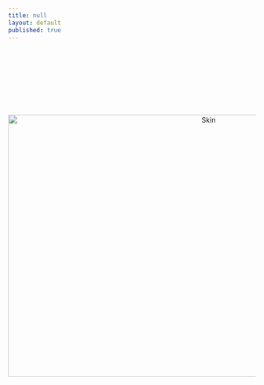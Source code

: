 ```yaml
---
title: null
layout: default
published: true
---
```


<center>
<br><br>
<br><br>
<br><br>
<br><br>
<a href="https://www.flickr.com/photos/akira2019/19985599734/in/dateposted/"><img src="https://farm1.staticflickr.com/706/19985599734_697d88abb9_k_d.jpg" alt="Skin" height="534" width="800">


</center>

